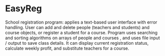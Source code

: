 # EasyReg
 School registration program: applies a text-based user interface with error handling. User can add and delete people (teachers and students) and course objects, or register a student for a course. Program uses searching and sorting algorithms on arrays of people and courses , and uses file input / output to save class details. It can display current registration status, calculate weekly profit, and substitute teachers for a course.
